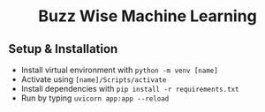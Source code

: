 <h1 align="center">Buzz Wise Machine Learning</h1>

<h2>Setup & Installation</h2>

- Install virtual environment with `python -m venv [name]`
- Activate using `[name]/Scripts/activate`
- Install dependencies with `pip install -r requirements.txt`
- Run by typing `uvicorn app:app --reload`